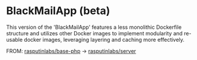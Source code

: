 # BlackMailApp (beta)

This version of the 'BlackMailApp' features a less monolithic Dockerfile structure and utilizes other Docker images to implement modularity and re-usable docker images, leveraging layering and caching more effectively.

FROM:
[rasputinlabs/base-php][1] -> [rasputinlabs/server][2]

[1]: https://github.com/RasputinLabs/base-php/
[2]: https://github.com/RasputinLabs/server/
